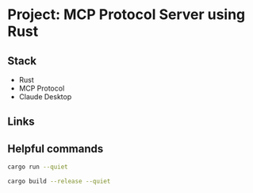 # Project: MCP Protocol Server using Rust

## Stack

- Rust
- MCP Protocol
- Claude Desktop

## Links

## Helpful commands

```bash
cargo run --quiet
```

```bash
cargo build --release --quiet
```
